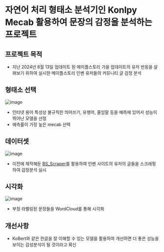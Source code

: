 # 자연어 처리 형태소 분석기인 Konlpy Mecab 활용하여 문장의 감정을 분석하는 프로젝트

## 프로젝트 목적
- 지난 2024년 8월 13일 업데이트 된 메이플스토리 가을 업데이트의 유저 반응을 살펴보기 위하여 실시한 메이플스토리 인벤 유저들의 커뮤니티 글 감정 분석

## 형태소 선택
![image](https://github.com/user-attachments/assets/64cb1a6e-8c0b-4ae9-98a3-7ffa3ad9504c)
- 인터넷 용어 특성상 불규칙한 띄어쓰기, 유행어, 줄임말 등을 예측에 있어서 성능이 뛰어난 모델을 선정
- 예측률이 가장 높은 mecab 선택

## 데이터셋
![image](https://github.com/user-attachments/assets/239e2036-cac5-4ff8-a1bf-a2bfa358881a)

- 이전에 제작해둔 [BS_Scraper](https://github.com/brownnyi/BS_scraper)를 활용하여 인벤 사이트의 유저의 글들을 스크래핑 하여 감정분석 실시

## 시각화
![image](https://github.com/user-attachments/assets/ec66f728-058e-47a1-a198-ba2c09857feb)

- 부정 라벨링된 문장들을 WordCloud를 통해 시각화

## 개선사항
- KoBert와 같은 한글을 잘 이해할 수 있는 모델을 활용하여 개선하면 더 좋은 성능을 보이는 감성분석이 될 것이라고 확신

